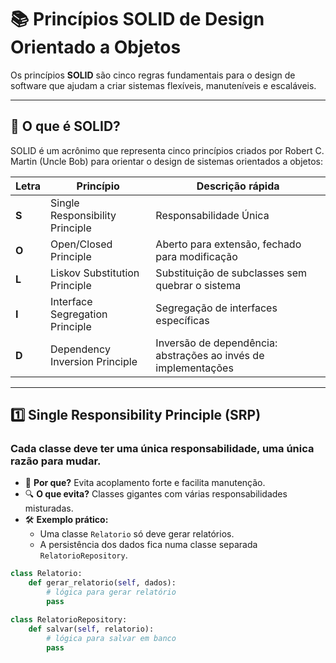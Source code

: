 # 📚 Princípios SOLID de Design Orientado a Objetos

Os princípios **SOLID** são cinco regras fundamentais para o design de software que ajudam a criar sistemas flexíveis, manuteníveis e escaláveis.

---

## 🔹 O que é SOLID?

SOLID é um acrônimo que representa cinco princípios criados por Robert C. Martin (Uncle Bob) para orientar o design de sistemas orientados a objetos:

| Letra | Princípio                       | Descrição rápida                                               |
| ----- | ------------------------------- | -------------------------------------------------------------- |
| **S** | Single Responsibility Principle | Responsabilidade Única                                         |
| **O** | Open/Closed Principle           | Aberto para extensão, fechado para modificação                 |
| **L** | Liskov Substitution Principle   | Substituição de subclasses sem quebrar o sistema               |
| **I** | Interface Segregation Principle | Segregação de interfaces específicas                           |
| **D** | Dependency Inversion Principle  | Inversão de dependência: abstrações ao invés de implementações |

---

## 1️⃣ Single Responsibility Principle (SRP)

### **Cada classe deve ter uma única responsabilidade, uma única razão para mudar.**

- 📌 **Por que?** Evita acoplamento forte e facilita manutenção.
- 🔍 **O que evita?** Classes gigantes com várias responsabilidades misturadas.
- 🛠 **Exemplo prático:**
  - Uma classe `Relatorio` só deve gerar relatórios.
  - A persistência dos dados fica numa classe separada `RelatorioRepository`.

```python
class Relatorio:
    def gerar_relatorio(self, dados):
        # lógica para gerar relatório
        pass

class RelatorioRepository:
    def salvar(self, relatorio):
        # lógica para salvar em banco
        pass
```
